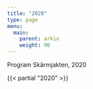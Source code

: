 ```yaml
---
title: "2020"
type: page
menu:
  main:
    parent: arkiv
    weight: 90
---
```


Program
Skärmjakten, 2020

{{< partial "2020" >}}
